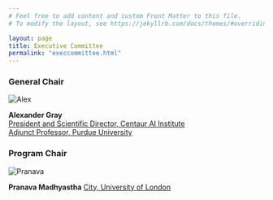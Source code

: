 ```yaml
---
# Feel free to add content and custom Front Matter to this file.
# To modify the layout, see https://jekyllrb.com/docs/themes/#overriding-theme-defaults

layout: page
title: Executive Committee
permalink: "execcommittee.html"
---
```

### General Chair
![Alex](https://cs.uchicago.edu/wp-content/uploads/2019/10/gray_alex_0319_033-panel_cut_lower-250x250.jpg)

**Alexander Gray**  
[President and Scientific Director, Centaur AI Institute](https://centaurinstitute.org)  
[Adjunct Professor, Purdue University](https://www.linkedin.com/in/alexander-gray-b554b64)


### Program Chair
![Pranava](https://pmadhyastha.github.io/images/pranava.jpg)

**Pranava Madhyastha** 
[City, University of London](https://www.turing.ac.uk/people/pranava-madhyastha)
